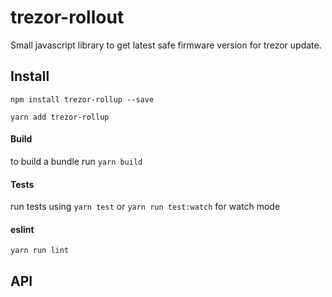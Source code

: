 trezor-rollout
=========

Small javascript library to get latest safe firmware version for trezor update.

Install
-----

```npm install trezor-rollup --save```

```yarn add trezor-rollup```

#### Build 
to build a bundle run `yarn build`

#### Tests
run tests using `yarn test` or `yarn run test:watch` for watch mode

#### eslint
`yarn run lint`

API
-----
